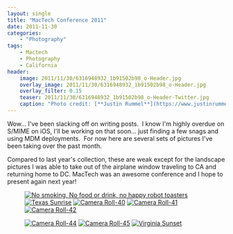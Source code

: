 ```yaml
---
layout: single
title: "MacTech Conference 2011"
date: 2011-11-30
categories:
    - "Photography"
tags:
    - Mactech
    - Photography
    - California
header:
    image: 2011/11/30/6316948932_1b91502b98_o-Header.jpg
    overlay_image: 2011/11/30/6316948932_1b91502b98_o-Header.jpg
    overlay_filter: 0.15
    teaser: 2011/11/30/6316948932_1b91502b98_o-Header-Twitter.jpg         # Shrink image to 575 width
    caption: "Photo credit: [**Justin Rummel**](https://www.justinrummel.com)"
---
```

Wow... I've been slacking off on writing posts.  I know I'm highly overdue on S/MIME on iOS, I'll be working on that soon... just finding a few snags and using MDM deployments.  For now here are several sets of pictures I've been taking over the past month.

Compared to last year's collection, these are weak except for the landscape pictures I was able to take out of the airplane window traveling to CA and returning home to DC. MacTech was an awesome conference and I hope to present again next year!

<figure class="fifth">
<a href="https://www.flickr.com/photos/justinrummel/6316053367/"><img src="https://farm7.static.flickr.com/6225/6316053367_66048cc365_q.jpg" title="No smoking, No food or drink, no happy robot toasters" /></a>
<a href="https://www.flickr.com/photos/justinrummel/6316948932/"><img src="https://farm7.static.flickr.com/6097/6316948932_96fa5a18af_q.jpg" title="Texas Sunrise" /></a>
<a href="https://www.flickr.com/photos/justinrummel/6316431767/"><img src="https://farm7.static.flickr.com/6102/6316431767_d0c68e4f68_q.jpg" title="Camera Roll-40" /></a>
<a href="https://www.flickr.com/photos/justinrummel/6316432517/"><img src="https://farm7.static.flickr.com/6039/6316432517_f17895652c_q.jpg" title="Camera Roll-41" /></a>
<a href="https://www.flickr.com/photos/justinrummel/6316433069/"><img src="https://farm7.static.flickr.com/6051/6316433069_ce47612335_q.jpg" title="Camera Roll-42" /></a>
</figure>
<figure class="fifth">
<a href="https://www.flickr.com/photos/justinrummel/6316433701/"><img src="https://farm7.static.flickr.com/6212/6316433701_dab30b6aca_q.jpg" title="Camera Roll-44" /></a>
<a href="https://www.flickr.com/photos/justinrummel/6316434569/"><img src="https://farm7.static.flickr.com/6212/6316434569_d938f4bdfc_q.jpg" title="Camera Roll-45" /></a>
<a href="https://www.flickr.com/photos/justinrummel/6316435379/"><img src="https://farm7.static.flickr.com/6037/6316435379_5d14c0460e_q.jpg" title="Virginia Sunset" /></a>
</figure>
